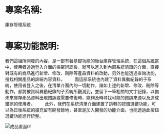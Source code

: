 # 專案名稱:
庫存管理系統
# 專案功能說明:
 我們這組所開發的內容，是一部有著基礎功能的後台庫存管理系統，在這個系統當中，使用者透過登入介面的帳密辨認後，就可以進入到內部系統清單的介面，直接對既有的商品進行新增、修改、刪除等產品資料的改動，另外也能透過查詢功能，搜找相關產品的詳細內容資料。
　　而這部系統也內建了資料異動紀錄的子系統，使用者登入之後，在清單介面內的一切動作，諸如上述的新增、修改、刪除等動作，都將被資料異動紀錄的子系統所觀測到，並留下一筆相關的文字記錄，以備未來庫存產品資料出現錯誤或需要修復時，能夠及時尋找可能的錯誤來源以及造成錯誤的使用者。
　　此外，我們在系統清單介面建置了跳轉的按鈕選鍵功能，可以為日後系統的擴充留有開發餘地，甚至是加入開發的功能介面，也能透過此按鈕選鍵功能進行統整。

![成品畫面01](https://github.com/Asherker/TeamProject/assets/55643879/93ef55e6-b67d-4e7f-b211-9eaf42633c48)
